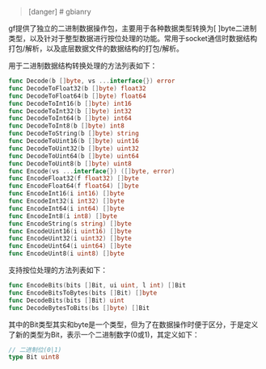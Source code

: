 
>[danger] # gbianry

gf提供了独立的二进制数据操作包，主要用于各种数据类型转换为[ ]byte二进制类型，以及针对于整型数据进行按位处理的功能。常用于socket通信时数据结构打包/解析，以及底层数据文件的数据结构的打包/解析。

用于二进制数据结构转换处理的方法列表如下：
```go
func Decode(b []byte, vs ...interface{}) error
func DecodeToFloat32(b []byte) float32
func DecodeToFloat64(b []byte) float64
func DecodeToInt16(b []byte) int16
func DecodeToInt32(b []byte) int32
func DecodeToInt64(b []byte) int64
func DecodeToInt8(b []byte) int8
func DecodeToString(b []byte) string
func DecodeToUint16(b []byte) uint16
func DecodeToUint32(b []byte) uint32
func DecodeToUint64(b []byte) uint64
func DecodeToUint8(b []byte) uint8
func Encode(vs ...interface{}) ([]byte, error)
func EncodeFloat32(f float32) []byte
func EncodeFloat64(f float64) []byte
func EncodeInt16(i int16) []byte
func EncodeInt32(i int32) []byte
func EncodeInt64(i int64) []byte
func EncodeInt8(i int8) []byte
func EncodeString(s string) []byte
func EncodeUint16(i uint16) []byte
func EncodeUint32(i uint32) []byte
func EncodeUint64(i uint64) []byte
func EncodeUint8(i uint8) []byte
```

支持按位处理的方法列表如下：
```go
func EncodeBits(bits []Bit, ui uint, l int) []Bit
func EncodeBitsToBytes(bits []Bit) []byte
func DecodeBits(bits []Bit) uint
func DecodeBytesToBits(bs []byte) []Bit
```

其中的Bit类型其实和byte是一个类型，但为了在数据操作时便于区分，于是定义了新的类型为Bit，表示一个二进制数字(0或1)，其定义如下：
```go
// 二进制位(0|1)
type Bit uint8
```



<!--
>[success] ## 二进制转换示例



>[success] ## 按位操作处理示例









